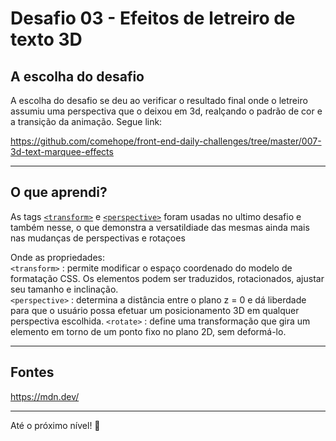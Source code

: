 # Desafio 03 - Efeitos de letreiro de texto 3D

## A escolha do desafio

A escolha do desafio se deu ao verificar o resultado final onde o letreiro assumiu uma perspectiva que o deixou em 3d, realçando o padrão de cor e a transição da animação. Segue link:

https://github.com/comehope/front-end-daily-challenges/tree/master/007-3d-text-marquee-effects

---

## O que aprendi?


As tags [```<transform>```](https://developer.mozilla.org/en-US/docs/Web/CSS/transform) e [```<perspective>```](https://developer.mozilla.org/en-US/docs/Web/CSS/perspective) foram usadas no ultimo desafio e também nesse, o que demonstra a versatildiade das mesmas ainda mais nas mudanças de perspectivas e rotaçoes

Onde as propriedades: <br>
 ```<transform>``` : permite modificar o espaço coordenado do modelo de formatação CSS. Os elementos podem ser traduzidos, rotacionados, ajustar seu tamanho e inclinação.<br>
 ```<perspective>``` : determina a distância entre o plano z = 0 e dá liberdade para que o usuário possa efetuar um posicionamento 3D em qualquer perspectiva escolhida.
```<rotate>``` : define uma transformação que gira um elemento em torno de um ponto fixo no plano 2D, sem deformá-lo. 

 ---

 ## Fontes

 https://mdn.dev/

 ---

 Até o próximo nível! :rocket: